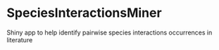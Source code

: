 # SpeciesInteractionsMiner
Shiny app to help identify pairwise species interactions occurrences in literature
